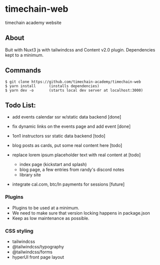 # timechain-web
timechain academy website

## About

Buit with Nuxt3 js with tailwindcss and Content v2.0 plugin. 
Dependencies kept to a minimum.

## Commands

```
$ git clone https://github.com/timechain-academy/timechain-web
$ yarn install      (installs dependencies)
$ yarn dev -o       (starts local dev server at localhost:3000)
```


## Todo List: 

- add events calendar ssr w/static data backend [done]
- fix dynamic links on the events page and add event [done]

- 1on1 instructors ssr static data backend [todo]
- blog posts as cards, put some real content here [todo]

- replace lorem ipsum placeholder text with real content at [todo]
    - index page (kickstart and splash)
    - blog page, a few entries from randy's discord notes
    - library site

- integrate cal.com, btc/ln payments for sessions [future]


### Plugins

- Plugins to be used at a minimum. 
- We need to make sure that version locking happens in package.json
- Keep as low maintenance as possible.


### CSS styling

- tailwindcss
- @tailwindcss/typography
- @tailwindcss/forms
- hyperUI front page layout
